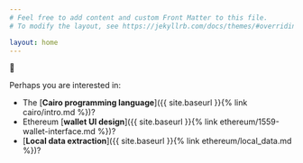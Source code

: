 ```yaml
---
# Feel free to add content and custom Front Matter to this file.
# To modify the layout, see https://jekyllrb.com/docs/themes/#overriding-theme-defaults

layout: home
---
```


:seedling:

Perhaps you are interested in:

- The
[**Cairo programming language**]({{ site.baseurl }}{% link cairo/intro.md %})?
- Ethereum
[**wallet UI design**]({{ site.baseurl }}{% link ethereum/1559-wallet-interface.md %})?
- [**Local data extraction**]({{ site.baseurl }}{% link ethereum/local_data.md %})?

